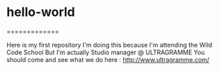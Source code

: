 # hello-world

=============

Here is my first repository
I'm doing this because I'm attending the Wild Code School
But I'm actually Studio manager @ ULTRAGRAMME
You should come and see what we do here : http://www.ultragramme.com/
